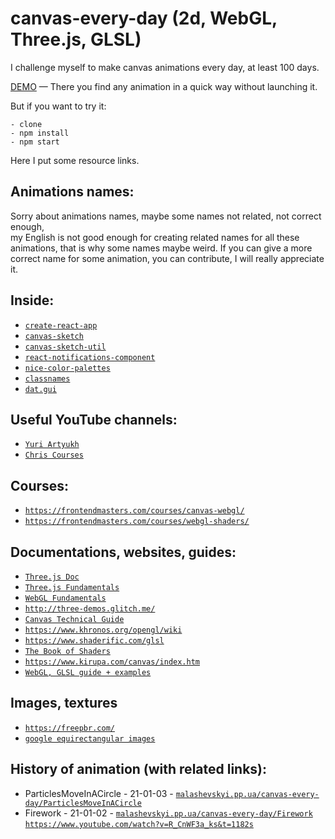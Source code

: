 # canvas-every-day (2d, WebGL, Three.js, GLSL)
I challenge myself to make canvas animations every day, at least 100 days.

[DEMO](https://fir-images-fad02.web.app/) — There you find any animation in a quick way without launching it.

But if you want to try it:
```
- clone
- npm install
- npm start
```
Here I put some resource links.

## Animations names:
Sorry about animations names, maybe some names not related, not correct enough, </br> my English is not good enough for creating related names for all these animations, that is why some names maybe weird.
If you can give a more correct name for some animation, you can contribute, I will really appreciate it.

## Inside:
- [`create-react-app`](https://github.com/facebook/create-react-app)
- [`canvas-sketch`](https://github.com/mattdesl/canvas-sketch)
- [`canvas-sketch-util`](https://github.com/mattdesl/canvas-sketch-util)
- [`react-notifications-component`](https://github.com/teodosii/react-notifications-component)
- [`nice-color-palettes`](https://github.com/Jam3/nice-color-palettes)
- [`classnames`](https://github.com/JedWatson/classnames)
- [`dat.gui`](https://github.com/dataarts/dat.gui)

## Useful YouTube channels:
- [`Yuri Artyukh`](https://www.youtube.com/user/flintyara/videos)
- [`Chris Courses`](https://www.youtube.com/c/ChrisCourses/videos)

## Courses:
- [`https://frontendmasters.com/courses/canvas-webgl/`](https://frontendmasters.com/courses/canvas-webgl/)
- [`https://frontendmasters.com/courses/webgl-shaders/`](https://frontendmasters.com/courses/webgl-shaders/)

## Documentations, websites, guides:
- [`Three.js Doc`](https://threejs.org/docs/index.html#manual/en/introduction/Creating-a-scene)
- [`Three.js Fundamentals`](https://threejsfundamentals.org/)
- [`WebGL Fundamentals`](https://webglfundamentals.org/)
- [`http://three-demos.glitch.me/`](http://three-demos.glitch.me/)
- [`Canvas Technical Guide`](https://docs.unrealengine.com/udk/Three/CanvasTechnicalGuide.html)
- [`https://www.khronos.org/opengl/wiki`](https://www.khronos.org/opengl/wiki)
- [`https://www.shaderific.com/glsl`](https://www.shaderific.com/glsl)
- [`The Book of Shaders`](https://thebookofshaders.com/)
- [`https://www.kirupa.com/canvas/index.htm`](https://www.kirupa.com/canvas/index.htm)
- [`WebGL, GLSL guide + examples`](https://webglsamples.org/google-io/2011/index.html)

## Images, textures
- [`https://freepbr.com/`](https://freepbr.com/)
- [`google equirectangular images`](https://www.google.com/search?q=equirectangular+images&tbm=isch&ved=2ahUKEwialqrCyIDuAhUI_hoKHRZvC2gQ2-cCegQIABAA&oq=equirectangular+images&gs_lcp=CgNpbWcQA1CsbFjsbWC9b2gAcAB4AIAB9QKIAfUCkgEDMy0xmAEAoAEBqgELZ3dzLXdpei1pbWfAAQE&sclient=img&ei=KSTyX9rdH4j8a5bercAG&bih=1276&biw=2560#imgrc=Nlw8VvEHmTpjNM)

## History of animation (with related links):
- ParticlesMoveInACircle - 21-01-03 - [`malashevskyi.pp.ua/canvas-every-day/ParticlesMoveInACircle`](https://malashevskyi.pp.ua/canvas-every-day/ParticlesMoveInACircle) 
- Firework - 21-01-02 - [`malashevskyi.pp.ua/canvas-every-day/Firework`](https://malashevskyi.pp.ua/canvas-every-day/Firework) </br> [`https://www.youtube.com/watch?v=R_CnWF3a_ks&t=1182s`](https://www.youtube.com/watch?v=R_CnWF3a_ks&t=1182s)










